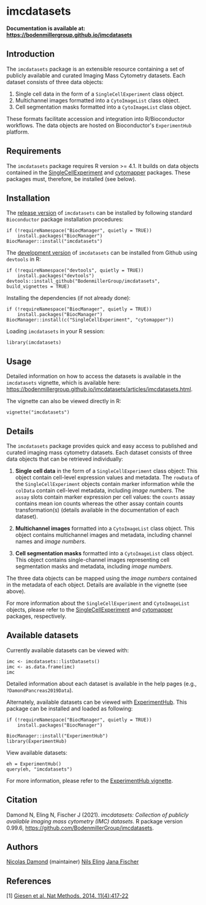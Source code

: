 # imcdatasets

__Documentation is available at: https://bodenmillergroup.github.io/imcdatasets__

## Introduction

The `imcdatasets` package is an extensible resource containing a set of publicly available and curated Imaging Mass Cytometry datasets. Each dataset consists of three data objects:
1. Single cell data in the form of a `SingleCellExperiment` class object.
2. Multichannel images formatted into a `CytoImageList` class object.
3. Cell segmentation masks formatted into a `CytoImageList` class object.

These formats facilitate accession and integration into R/Bioconductor workflows. The data objects are hosted on Bioconductor's `ExperimentHub` platform.

## Requirements
The `imcdatasets` package requires R version >= 4.1.
It builds on data objects contained in the [SingleCellExperiment](https://www.bioconductor.org/packages/release/bioc/html/SingleCellExperiment.html) and [cytomapper](https://www.bioconductor.org/packages/release/bioc/html/cytomapper.html) packages. These packages must, therefore, be installed (see below).

## Installation

The [release version](https://www.bioconductor.org/packages/release/bioc/html/imcdatasets.html) of `imcdatasets` can be installed by following standard `Bioconductor` package installation procedures:
```{r}
if (!requireNamespace("BiocManager", quietly = TRUE))
    install.packages("BiocManager")
BiocManager::install("imcdatasets")
```

The [development version](https://github.com/BodenmillerGroup/imcdatasets) of `imcdatasets` can be installed from Github using `devtools` in R:
```{r}
if (!requireNamespace("devtools", quietly = TRUE))
    install.packages("devtools")
devtools::install_github("BodenmillerGroup/imcdatasets", build_vignettes = TRUE)
```

Installing the dependencies (if not already done):
```{r}
if (!requireNamespace("BiocManager", quietly = TRUE))
    install.packages("BiocManager")
BiocManager::install(c("SingleCellExperiment", "cytomapper"))
```

Loading `imcdatasets` in your R session:
```{r}
library(imcdatasets)
```

## Usage

Detailed information on how to access the datasets is available in the `imcdatasets` vignette, which is available here: https://bodenmillergroup.github.io/imcdatasets/articles/imcdatasets.html.

The vignette can also be viewed directly in R:
```{r}
vignette("imcdatasets")
```

## Details

The `imcdatasets` package provides quick and easy access to published and curated imaging mass cytometry datasets. Each dataset consists of three data objects that can be retrieved individually:

1. __Single cell data__ in the form of a `SingleCellExperiment` class object:
This object contain cell-level expression values and metadata. The `rowData` of the `SingleCellExperiment` objects contain marker information while the `colData` contain cell-level metadata, including _image numbers_. The `assay` slots contain marker expression per cell values: the `counts` assay contains mean ion counts whereas the other assay contain counts transformation(s) (details available in the documentation of each dataset).

2. __Multichannel images__ formatted into a `CytoImageList` class object.
This object contains multichannel images and metadata, including channel names and _image numbers_.

3. __Cell segmentation masks__ formatted into a `CytoImageList` class object.
This object contains single-channel images representing cell segmentation masks and metadata, including _image numbers_.

The three data objects can be mapped using the _image numbers_ contained in the metadata of each object. Details are available in the vignette (see above).

For more information about the `SingleCellExperiment` and `CytoImageList` objects, please refer to the [SingleCellExperiment](https://www.bioconductor.org/packages/release/bioc/html/SingleCellExperiment.html) and [cytomapper](https://www.bioconductor.org/packages/release/bioc/html/cytomapper.html) packages, respectively.

## Available datasets

Currently available datasets can be viewed with:
```{r}
imc <- imcdatasets::listDatasets()
imc <- as.data.frame(imc)
imc
```
Detailed information about each dataset is available in the help pages (e.g., `?DamondPancreas2019Data`).

Alternately, available datasets can be viewed with [ExperimentHub](https://bioconductor.org/packages/release/bioc/html/ExperimentHub.html). This package can be installed and loaded as following:
```{r}
if (!requireNamespace("BiocManager", quietly = TRUE))
    install.packages("BiocManager")

BiocManager::install("ExperimentHub")
library(ExperimentHub)
```

View available datasets:
```{r}
eh = ExperimentHub()
query(eh, "imcdatasets")
```
For more information, please refer to the [ExperimentHub vignette](https://bioconductor.org/packages/release/bioc/vignettes/ExperimentHub/inst/doc/ExperimentHub.html).

## Citation

Damond N, Eling N, Fischer J (2021). _imcdatasets: Collection of publicly available imaging mass cytometry (IMC) datasets._ R package version 0.99.6, https://github.com/BodenmillerGroup/imcdatasets.

## Authors

[Nicolas Damond](https://github.com/ndamond) (maintainer)
[Nils Eling](https://github.com/nilseling)
[Jana Fischer](https://github.com/JanaFischer)

## References

[1] [Giesen et al. Nat Methods. 2014. 11(4):417-22](https://doi.org/10.1038/nmeth.2869)
